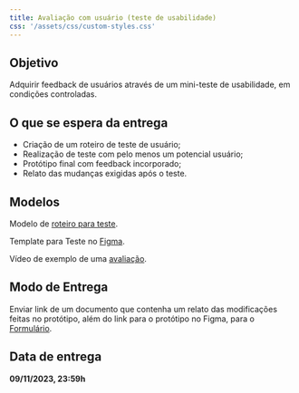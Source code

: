 ```yaml
---
title: Avaliação com usuário (teste de usabilidade)
css: '/assets/css/custom-styles.css'
---
```


## Objetivo

Adquirir feedback de usuários através de um mini-teste de usabilidade, em condições controladas.

## O que se espera da entrega

- Criação de um roteiro de teste de usuário;
- Realização de teste com pelo menos um potencial usuário;
- Protótipo final com feedback incorporado;
- Relato das mudanças exigidas após o teste.

## Modelos

Modelo de [roteiro para teste](https://nasal-sunset-8c0.notion.site/Template-roteiro-para-teste-de-usabilidade-b3be4463d69b4231a632fc4c7de2b1cc).

Template para Teste no [Figma](https://www.figma.com/file/WYdnHZ3nX5GWFqi9PQEYLr/Monitoria-IHC?type=design&node-id=179%3A571&mode=design&t=rzdjhjkbCOAWr8r9-1).

Vídeo de exemplo de uma [avaliação](https://drive.google.com/file/d/1mAliQ5f1rJPzmioUO1VpM3pCuKOxAzOP/view?usp=sharing).

## Modo de Entrega

Enviar link de um documento que contenha um relato das modificações feitas no protótipo, além do link para o protótipo no Figma, para o [Formulário](https://forms.gle/sQHZHX43U8MmrYqt5).

## Data de entrega

**09/11/2023, 23:59h**
